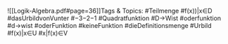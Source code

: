 
![[Logik-Algebra.pdf#page=36]]Tags & Topics:
   #Teilmenge
   #f(x))|x∈D
   #dasUrbildvonVunter
   #−3−2−1
   #Quadratfunktion
   #D→Wist
   #oderfunktion
   #d→wist
   #oderFunktion
   #keineFunktion
   #dieDefinitionsmenge
   #Urbild
   #f(x)|x∈U
   #x|f(x)∈V